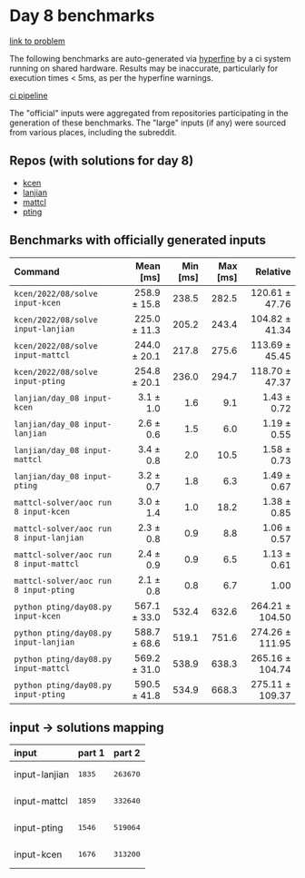 # Day 8 benchmarks

[link to problem](http://adventofcode.com/2022/day/8)

The following benchmarks are auto-generated via [hyperfine](https://github.com/sharkdp/hyperfine) by a ci system running on shared hardware. Results may be inaccurate, particularly for execution times < 5ms, as per the hyperfine warnings.

[ci pipeline](http://ci.papercode.net:8080/teams/aoc2022/pipelines/aoc-compare-2022)

The "official" inputs were aggregated from repositories participating in the generation of these benchmarks. The "large" inputs (if any) were sourced from various places, including the subreddit.

## Repos (with solutions for day 8)


- [kcen](https://github.com/kcen/AdventOfCode)
- [lanjian](https://github.com/LanJian/aoc-2022)
- [mattcl](https://github.com/mattcl/aoc2022)
- [pting](https://github.com/pting/aoc2022)

## Benchmarks with officially generated inputs
| Command | Mean [ms] | Min [ms] | Max [ms] | Relative |
|:---|---:|---:|---:|---:|
| `kcen/2022/08/solve input-kcen` | 258.9 ± 15.8 | 238.5 | 282.5 | 120.61 ± 47.76 |
| `kcen/2022/08/solve input-lanjian` | 225.0 ± 11.3 | 205.2 | 243.4 | 104.82 ± 41.34 |
| `kcen/2022/08/solve input-mattcl` | 244.0 ± 20.1 | 217.8 | 275.6 | 113.69 ± 45.45 |
| `kcen/2022/08/solve input-pting` | 254.8 ± 20.1 | 236.0 | 294.7 | 118.70 ± 47.37 |
| `lanjian/day_08 input-kcen` | 3.1 ± 1.0 | 1.6 | 9.1 | 1.43 ± 0.72 |
| `lanjian/day_08 input-lanjian` | 2.6 ± 0.6 | 1.5 | 6.0 | 1.19 ± 0.55 |
| `lanjian/day_08 input-mattcl` | 3.4 ± 0.8 | 2.0 | 10.5 | 1.58 ± 0.73 |
| `lanjian/day_08 input-pting` | 3.2 ± 0.7 | 1.8 | 6.3 | 1.49 ± 0.67 |
| `mattcl-solver/aoc run 8 input-kcen` | 3.0 ± 1.4 | 1.0 | 18.2 | 1.38 ± 0.85 |
| `mattcl-solver/aoc run 8 input-lanjian` | 2.3 ± 0.8 | 0.9 | 8.8 | 1.06 ± 0.57 |
| `mattcl-solver/aoc run 8 input-mattcl` | 2.4 ± 0.9 | 0.9 | 6.5 | 1.13 ± 0.61 |
| `mattcl-solver/aoc run 8 input-pting` | 2.1 ± 0.8 | 0.8 | 6.7 | 1.00 |
| `python pting/day08.py input-kcen` | 567.1 ± 33.0 | 532.4 | 632.6 | 264.21 ± 104.50 |
| `python pting/day08.py input-lanjian` | 588.7 ± 68.6 | 519.1 | 751.6 | 274.26 ± 111.95 |
| `python pting/day08.py input-mattcl` | 569.2 ± 31.0 | 538.9 | 638.3 | 265.16 ± 104.74 |
| `python pting/day08.py input-pting` | 590.5 ± 41.8 | 534.9 | 668.3 | 275.11 ± 109.37 |

## input -> solutions mapping
|input|part 1|part 2|
|:---|:---|:---|
|input-lanjian|<pre>1835</pre>|<pre>263670</pre>|
|input-mattcl|<pre>1859</pre>|<pre>332640</pre>|
|input-pting|<pre>1546</pre>|<pre>519064</pre>|
|input-kcen|<pre>1676</pre>|<pre>313200</pre>|
